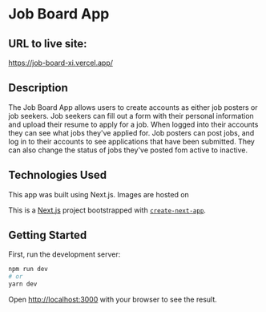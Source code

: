 # Job Board App

## URL to live site: 

https://job-board-xi.vercel.app/ 

## Description

The Job Board App allows users to create accounts as either job posters or job seekers. Job seekers can fill out a form with their personal information and upload their resume to apply for a job. When logged into their accounts they can see what jobs they've applied for. Job posters can post jobs, and log in to their accounts to see applications that have been submitted. They can also change the status of jobs they've posted fom active to inactive.


## Technologies Used

This app was built using Next.js. Images are hosted on 





This is a [Next.js](https://nextjs.org/) project bootstrapped with [`create-next-app`](https://github.com/vercel/next.js/tree/canary/packages/create-next-app).

## Getting Started

First, run the development server:

```bash
npm run dev
# or
yarn dev
```

Open [http://localhost:3000](http://localhost:3000) with your browser to see the result.
